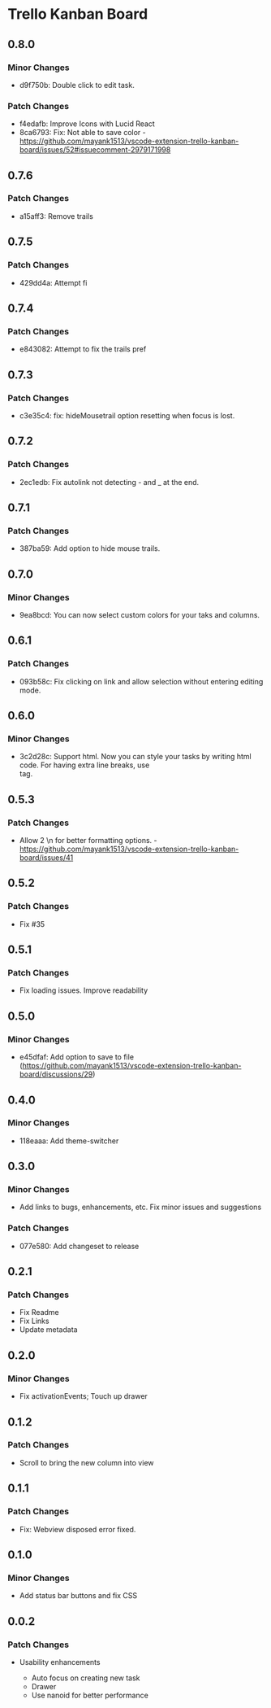 # Trello Kanban Board

## 0.8.0

### Minor Changes

- d9f750b: Double click to edit task.

### Patch Changes

- f4edafb: Improve Icons with Lucid React
- 8ca6793: Fix: Not able to save color - https://github.com/mayank1513/vscode-extension-trello-kanban-board/issues/52#issuecomment-2979171998

## 0.7.6

### Patch Changes

- a15aff3: Remove trails

## 0.7.5

### Patch Changes

- 429dd4a: Attempt fi

## 0.7.4

### Patch Changes

- e843082: Attempt to fix the trails pref

## 0.7.3

### Patch Changes

- c3e35c4: fix: hideMousetrail option resetting when focus is lost.

## 0.7.2

### Patch Changes

- 2ec1edb: Fix autolink not detecting - and \_ at the end.

## 0.7.1

### Patch Changes

- 387ba59: Add option to hide mouse trails.

## 0.7.0

### Minor Changes

- 9ea8bcd: You can now select custom colors for your taks and columns.

## 0.6.1

### Patch Changes

- 093b58c: Fix clicking on link and allow selection without entering editing mode.

## 0.6.0

### Minor Changes

- 3c2d28c: Support html. Now you can style your tasks by writing html code. For having extra line breaks, use <br /> tag.

## 0.5.3

### Patch Changes

- Allow 2 \n for better formatting options. - https://github.com/mayank1513/vscode-extension-trello-kanban-board/issues/41

## 0.5.2

### Patch Changes

- Fix #35

## 0.5.1

### Patch Changes

- Fix loading issues. Improve readability

## 0.5.0

### Minor Changes

- e45dfaf: Add option to save to file (https://github.com/mayank1513/vscode-extension-trello-kanban-board/discussions/29)

## 0.4.0

### Minor Changes

- 118eaaa: Add theme-switcher

## 0.3.0

### Minor Changes

- Add links to bugs, enhancements, etc. Fix minor issues and suggestions

### Patch Changes

- 077e580: Add changeset to release

## 0.2.1

### Patch Changes

- Fix Readme
- Fix Links
- Update metadata

## 0.2.0

### Minor Changes

- Fix activationEvents; Touch up drawer

## 0.1.2

### Patch Changes

- Scroll to bring the new column into view

## 0.1.1

### Patch Changes

- Fix: Webview disposed error fixed.

## 0.1.0

### Minor Changes

- Add status bar buttons and fix CSS

## 0.0.2

### Patch Changes

- Usability enhancements

  - Auto focus on creating new task
  - Drawer
  - Use nanoid for better performance
